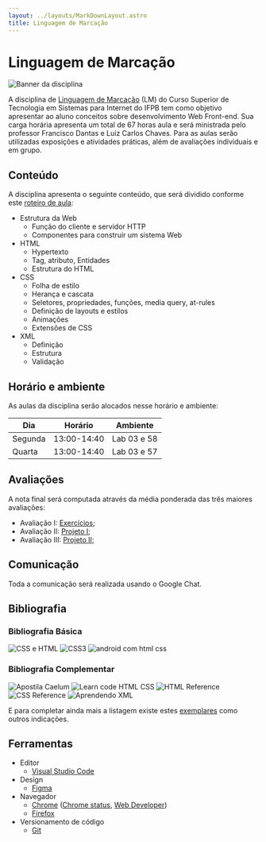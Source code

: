 ```yaml
---
layout: ../layouts/MarkDownLayout.astro
title: Linguagem de Marcação
---
```


# Linguagem de Marcação

<img src="/imgs/lm.png" alt="Banner da disciplina" class="hidden md:block" />

A disciplina de [Linguagem de Marcação](/docs/plano-de-ensino.pdf) (LM) do Curso Superior de Tecnologia em Sistemas para Internet do IFPB tem como objetivo apresentar ao aluno conceitos sobre desenvolvimento Web Front-end. Sua carga horária apresenta um total de 67 horas aula e será ministrada pelo professor Francisco Dantas e Luiz Carlos Chaves. Para as aulas serão utilizadas exposições e atividades práticas, além de avaliações individuais e em grupo.

## Conteúdo

A disciplina apresenta o seguinte conteúdo, que será dividido conforme este [roteiro de aula](/lm/classnotes):

- Estrutura da Web
  - Função do cliente e servidor HTTP
  - Componentes para construir um sistema Web
- HTML
  - Hypertexto
  - Tag, atributo, Entidades
  - Estrutura do HTML
- CSS
  - Folha de estilo
  - Herança e cascata
  - Seletores, propriedades, funções, media query, at-rules
  - Definição de layouts e estilos
  - Animações
  - Extensões de CSS
- XML
  - Definição
  - Estrutura
  - Validação

## Horário e ambiente

As aulas da disciplina serão alocados nesse horário e ambiente:

| Dia     | Horário     | Ambiente    |
| ------- | ----------- | ----------- |
| Segunda | 13:00-14:40 | Lab 03 e 58 |
| Quarta  | 13:00-14:40 | Lab 03 e 57 |

## Avaliações

A nota final será computada através da média ponderada das três maiores avaliações:

- Avaliação I: [Exercícios](https://ifpb.github.io/exercises/);
- Avaliação II: [Projeto I](/lm/project);
- Avaliação III: [Projeto II](/lm/project);

## Comunicação

Toda a comunicação será realizada usando o Google Chat.

## Bibliografia

### Bibliografia Básica

[![CSS e HTML](/imgs/books/css-e-html.jpeg)](https://novatec.com.br/livros/csshtml/)  [![CSS3](/imgs/books/css3.jpeg)](https://novatec.com.br/livros/css3/) [![android com html css](/imgs/books/android-com-html-css.jpg)](https://novatec.com.br/livros/aplicativos-android-com-html-css/)

### Bibliografia Complementar

[![Apostila Caelum](/imgs/books/caelum.png)](https://www.caelum.com.br/apostila-html-css-javascript/) [![Learn code HTML CSS](/imgs/books/learn-code-html-css.png)](https://learn.shayhowe.com/advanced-html-css/) [![HTML Reference](/imgs/books/mdn.png)](https://developer.mozilla.org/en-US/docs/Web/HTML/Reference) [![CSS Reference](/imgs/books/mdn.png)](https://developer.mozilla.org/en-US/docs/Web/CSS/Reference) [![Aprendendo XML](/imgs/books/xml.jpg)](http://shop.oreilly.com/product/9780596004200.do)

E para completar ainda mais a listagem existe estes [exemplares](https://github.com/vhf/free-programming-books/blob/master/free-programming-books.md) como outros indicações.

## Ferramentas

- Editor
  - [Visual Studio Code](http://code.visualstudio.com)
- Design
  - [Figma](https://www.figma.com/)
- Navegador
  - [Chrome](https://www.google.com/chrome/browser/index.html) ([Chrome status](https://www.chromestatus.com/features), [Web Developer](https://chrome.google.com/webstore/detail/web-developer/bfbameneiokkgbdmiekhjnmfkcnldhhm))
  - [Firefox](https://www.mozilla.org/en-US/firefox/new/)
- Versionamento de código
  - [Git](https://git-scm.com/)

<style>
  img {
    display: inline-block;
  }
</style>
